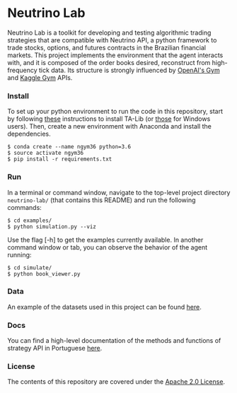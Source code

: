 Neutrino Lab
==================

Neutrino Lab is a toolkit for developing and testing algorithmic trading strategies that are compatible with Neutrino API, a python framework to trade stocks, options, and futures contracts in the Brazilian financial markets. This project implements the environment that the agent interacts with, and it is composed of the order books desired, reconstruct from high-frequency tick data. Its structure is strongly influenced by [OpenAI's Gym](https://gym.openai.com/docs/) and [Kaggle Gym](https://www.kaggle.com/jeffmoser/kagglegym-api-overview) APIs.


### Install
To set up your python environment to run the code in this repository, start by following [these](https://ideaorchard.wordpress.com/2015/01/16/installing-ta-lib-ubuntu/) instructions to install TA-Lib (or [those](https://medium.com/@keng16302/how-to-install-ta-lib-in-python-on-window-9303eb003fbb) for Windows users). Then, create a new environment with Anaconda and install the dependencies.

```shell
$ conda create --name ngym36 python=3.6
$ source activate ngym36
$ pip install -r requirements.txt
```


### Run

In a terminal or command window, navigate to the top-level project directory `neutrino-lab/` (that contains this README) and run the following commands:

```shell
$ cd examples/
$ python simulation.py --viz
```
Use the flag [-h] to get the examples currently available. In another command window or tab, you can observe the behavior of the agent running:

```shell
$ cd simulate/
$ python book_viewer.py
```


### Data
An example of the datasets used in this project can be found [here](https://www.dropbox.com/s/xo5ul1h3hmtfw1k/201702.zip?dl=0).


### Docs
You can find a high-level documentation of the methods and functions of strategy API in Portuguese [here]().


### License
The contents of this repository are covered under the [Apache 2.0 License](LICENSE.md).
